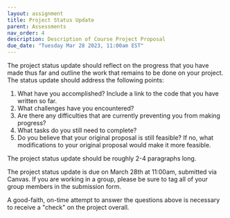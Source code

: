 ```yaml
---
layout: assignment
title: Project Status Update
parent: Assessments
nav_order: 4
description: Description of Course Project Proposal
due_date: "Tuesday Mar 28 2023, 11:00am EST"
---
```


The project status update should reflect on the progress that you have made thus far and outline the work that remains to be done on your project. 
The status update should address the following points:

1. What have you accomplished? Include a link to the code that you have written so far.
2. What challenges have you encountered?
3. Are there any difficulties that are currently preventing you from making progress?
4. What tasks do you still need to complete?
5. Do you believe that your original proposal is still feasible? If no, what modifications to your original proposal would make it more feasible.

The project status update should be roughly 2-4 paragraphs long.

The project status update is due on March 28th at 11:00am, submitted via Canvas. If you are working in a group, please be sure to tag all of your group members in the submission form.

A good-faith, on-time attempt to answer the questions above is necessary to receive a "check" on the project overall.
